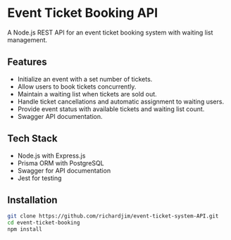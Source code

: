 # Event Ticket Booking API

A Node.js REST API for an event ticket booking system with waiting list management.

## Features
- Initialize an event with a set number of tickets.
- Allow users to book tickets concurrently.
- Maintain a waiting list when tickets are sold out.
- Handle ticket cancellations and automatic assignment to waiting users.
- Provide event status with available tickets and waiting list count.
- Swagger API documentation.

## Tech Stack
- Node.js with Express.js
- Prisma ORM with PostgreSQL
- Swagger for API documentation
- Jest for testing

## Installation
```sh
git clone https://github.com/richardjim/event-ticket-system-API.git
cd event-ticket-booking
npm install
